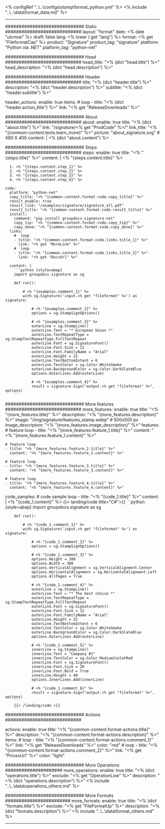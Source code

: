 <% configRef "..\\..\\configs\\stamp\\format_python.yml" %>
<% include "..\\..\\data\\format_data.md" %>

---
############################# Static ############################
layout: "format"
date:  <% date "utcnow" %>
draft: false
lang: <% lower ( get "lang") %>
format: <% get "FileformatCap" %>
product: "Signature"
product_tag: "signature"
platform: "Python via .NET"
platform_tag: "python-net"

############################# Head ############################
head_title: "<% (dict "head.title") %>"
head_description: "<% (dict "head.description") %>"

############################# Header ############################
title: "<% (dict "header.title") %>" 
description: "<% (dict "header.description") %>"
subtitle: "<% (dict "header.subtitle") %>" 

header_actions:
  enable: true
  items:
    #  loop
    - title: "<% (dict "header.action_title") %>"
      link: "<% get "ReleaseDownloads" %>"
      
############################# About ############################
about:
    enable: true
    title: "<% (dict "about.title") %>"
    link: "/signature/<% get "ProdCode" %>/"
    link_title: "<% "{common-content.texts.learn_more}" %>"
    picture: "about_signature.svg" # 480 X 400
    content: |
       <% (dict "about.content") %>

############################# Steps ############################
steps:
    enable: true
    title: "<% "{steps.title}" %>"
    content: |
      <% "{steps.content.title}" %>
      
      1. <% "{steps.content.step_1}" %>
      2. <% "{steps.content.step_2}" %>
      3. <% "{steps.content.step_3}" %>
      4. <% "{steps.content.step_4}" %>
   
    code:
      platform: "python-net"
      copy_title: "<% "{common-content.format-code.copy_title}" %>"
      result_enable: true
      result_link: "/examples/signature/signature_all.pdf"
      result_title: "<% "{common-content.format-code.result_title}" %>"
      install:
        command: "pip install groupdocs-signature-net"
        copy_tip: "<% "{common-content.format-code.copy_tip}" %>"
        copy_done: "<% "{common-content.format-code.copy_done}" %>"
      links:
        #  loop
        - title: "<% "{common-content.format-code.links.title_1}" %>"
          link: "<% get "MoreLink" %>"
        #  loop
        - title: "<% "{common-content.format-code.links.title_2}" %>"
          link: "<% get "DocsUrl" %>"
          
      content: |
        ```python {style=abap}
        import groupdocs.signature as sg

        def run():

            # <% "{examples.comment_1}" %>
            with sg.Signature('input.<% get "fileformat" %>') as signature:

                # <% "{examples.comment_2}" %>
                options = sg.StampSignOptions()

                # <% "{examples.comment_3}" %>
                outerLine = sg.StampLine()
                outerLine.Text = "* European Union *"
                outerLine.TextRepeatType = sg.StampTextRepeatType.FullTextRepeat
                outerLine.Font = sg.SignatureFont()
                outerLine.Font.Size = 12
                outerLine.Font.FamilyName = "Arial"
                outerLine.Height = 22
                outerLine.TextBottomIntent = 6
                outerLine.TextColor = sg.Color.WhiteSmoke
                outerLine.BackgroundColor = sg.Color.DarkSlateBlue
                options.OuterLines.Add(outerLine)

                # <% "{examples.comment_4}" %>
                result = signature.Sign("output.<% get "fileformat" %>", options)
        ```            

############################# More features ############################
more_features:
  enable: true
  title: "<% "{more_features.title}" %>"
  description: "<% "{more_features.description}" %>"
  image: "/img/signature/features_stamp.webp" # 500x500 px
  image_description: "<% "{more_features.image_description}" %>"
  features:
    # feature loop
    - title: "<% "{more_features.feature_1.title}" %>"
      content: "<% "{more_features.feature_1.content}" %>"

    # feature loop
    - title: "<% "{more_features.feature_2.title}" %>"
      content: "<% "{more_features.feature_2.content}" %>"

    # feature loop
    - title: "<% "{more_features.feature_3.title}" %>"
      content: "<% "{more_features.feature_3.content}" %>"

    # feature loop
    - title: "<% "{more_features.feature_4.title}" %>"
      content: "<% "{more_features.feature_4.content}" %>"
      
  code_samples:
    # code sample loop
    - title: "<% "{code_1.title}" %>"
      content: |
        <% "{code_1.content}" %>
        {{< landing/code title="C#">}}
        ```python {style=abap}
        import groupdocs.signature as sg

        def run():

            # <% "{code_1.comment_1}" %>
            with sg.Signature('input.<% get "fileformat" %>') as signature:

                # <% "{code_1.comment_2}" %>
                options = sg.StampSignOptions()

                # <% "{code_1.comment_3}" %>
                options.Height = 300
                options.Width = 300
                options.VerticalAlignment = sg.VerticalAlignment.Center
                options.HorizontalAlignment = sg.HorizontalAlignment.Left
                options.AllPages = True

                # <% "{code_1.comment_4}" %>
                outerLine = sg.StampLine()
                outerLine.Text = "* The best choice *"
                outerLine.TextRepeatType = sg.StampTextRepeatType.FullTextRepeat
                outerLine.Font = sg.SignatureFont()
                outerLine.Font.Size = 12
                outerLine.Font.FamilyName = "Arial"
                outerLine.Height = 22
                outerLine.TextBottomIntent = 6
                outerLine.TextColor = sg.Color.WhiteSmoke
                outerLine.BackgroundColor = sg.Color.DarkSlateBlue
                options.OuterLines.Add(outerLine)

                # <% "{code_1.comment_5}" %>
                innerLine = sg.StampLine()
                innerLine.Text = "Company #1"
                innerLine.TextColor = sg.Color.MediumVioletRed
                innerLine.Font = sg.SignatureFont()
                innerLine.Font.Size = 20
                innerLine.Font.Bold = True
                innerLine.Height = 40
                options.InnerLines.Add(innerLine)

                # <% "{code_1.comment_6}" %>
                result = signature.Sign("output.<% get "fileformat" %>", options)
        ```
        {{< /landing/code >}}


############################# Actions ############################

actions:
  enable: true
  title: "<% "{common-content.format-actions.title}" %>"
  description: "<% "{common-content.format-actions.description}" %>"
  items:
    #  loop
    - title: "<% "{common-content.format-actions.comment_1}" %>"
      link: "<% get "ReleaseDownloads" %>"
      color: "red"
        #  loop
    - title: "<% "{common-content.format-actions.comment_2}" %>"
      link: "<% get "PricesUrl" %>"
      color: "light"


############################# More Operations #####################
more_operations:
    enable: true
    title: "<% (dict "operations.title") %>"
    exclude: "<% get "OperationLow" %>"
    description: "<% (dict "operations.description") %>"
<% include "..\\..\\data\\operations_others.md" %>

############################# More Formats ########################
more_formats:
    enable: true
    title: "<% (dict "formats.title") %>"
    exclude: "<% get "FileFormatUp" %>"
    description: "<% (dict "formats.description") %>"
<% include "..\\..\\data\\format_others.md" %>

---